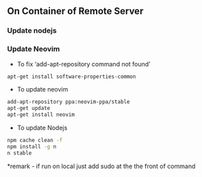 ## On Container of Remote Server

### Update nodejs  

### Update Neovim

- To fix ‘add-apt-repository command not found’

```bash
apt-get install software-properties-common
```

- To update neovim
```bash
add-apt-repository ppa:neovim-ppa/stable 
apt-get update
apt-get install neovim
```

- To update Nodejs
```bash
npm cache clean -f
npm install -g n
n stable
```

*remark - if run on local just add sudo at the the front of command 
